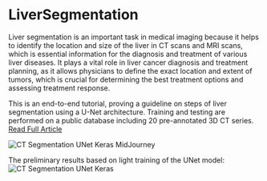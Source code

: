 # LiverSegmentation
 
Liver segmentation is an important task in medical imaging because it helps to identify the location and size of the liver in CT scans and MRI scans, which is essential information for the diagnosis and treatment of various liver diseases. It plays a vital role in liver cancer diagnosis and treatment planning, as it allows physicians to define the exact location and extent of tumors, which is crucial for determining the best treatment options and assessing treatment response.

This is an end-to-end tutorial, proving a guideline on steps of liver segmentation using a U-Net architecture. Training and testing are performed on a public database including 20 pre-annotated 3D CT series. [Read Full Article](https://medium.com/@rekalantar/step-by-step-tutorial-liver-segmentation-on-ct-scans-using-tensorflow-d27bc61fbfe2)

![CT Segmentation UNet Keras MidJourney](https://github.com/rekalantar/CT_LiverSegmentation/blob/master/assets/liver_ct_midjourney.png?raw=true)

The preliminary results based on light training of the UNet model:
![CT Segmentation UNet Keras](https://github.com/rekalantar/CT_LiverSegmentation/blob/master/assets/prem_seg_result.png?raw=true)

